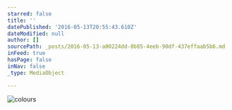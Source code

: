 ```yaml
---
starred: false
title: ''
datePublished: '2016-05-13T20:55:43.610Z'
dateModified: null
author: []
sourcePath: _posts/2016-05-13-a00224dd-8b85-4eeb-90df-437effaab5b6.md
inFeed: true
hasPage: false
inNav: false
_type: MediaObject

---
```

![colours ](https://the-grid-user-content.s3-us-west-2.amazonaws.com/46d082f7-cf3b-408b-bb73-a7e8227d8d5c.jpg)